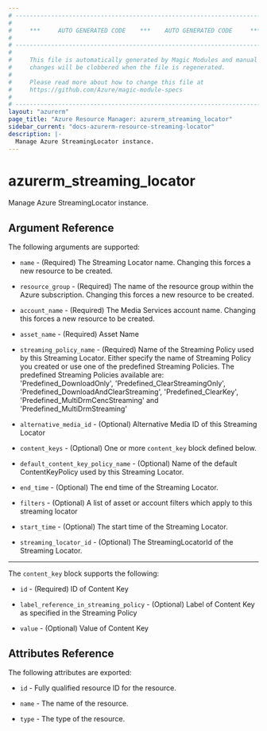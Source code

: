 ```yaml
---
# ----------------------------------------------------------------------------
#
#     ***     AUTO GENERATED CODE    ***    AUTO GENERATED CODE     ***
#
# ----------------------------------------------------------------------------
#
#     This file is automatically generated by Magic Modules and manual
#     changes will be clobbered when the file is regenerated.
#
#     Please read more about how to change this file at
#     https://github.com/Azure/magic-module-specs
#
# ----------------------------------------------------------------------------
layout: "azurerm"
page_title: "Azure Resource Manager: azurerm_streaming_locator"
sidebar_current: "docs-azurerm-resource-streaming-locator"
description: |-
  Manage Azure StreamingLocator instance.
---
```


# azurerm_streaming_locator

Manage Azure StreamingLocator instance.


## Argument Reference

The following arguments are supported:

* `name` - (Required) The Streaming Locator name. Changing this forces a new resource to be created.

* `resource_group` - (Required) The name of the resource group within the Azure subscription. Changing this forces a new resource to be created.

* `account_name` - (Required) The Media Services account name. Changing this forces a new resource to be created.

* `asset_name` - (Required) Asset Name

* `streaming_policy_name` - (Required) Name of the Streaming Policy used by this Streaming Locator. Either specify the name of Streaming Policy you created or use one of the predefined Streaming Policies. The predefined Streaming Policies available are: 'Predefined_DownloadOnly', 'Predefined_ClearStreamingOnly', 'Predefined_DownloadAndClearStreaming', 'Predefined_ClearKey', 'Predefined_MultiDrmCencStreaming' and 'Predefined_MultiDrmStreaming'

* `alternative_media_id` - (Optional) Alternative Media ID of this Streaming Locator

* `content_keys` - (Optional) One or more `content_key` block defined below.

* `default_content_key_policy_name` - (Optional) Name of the default ContentKeyPolicy used by this Streaming Locator.

* `end_time` - (Optional) The end time of the Streaming Locator.

* `filters` - (Optional) A list of asset or account filters which apply to this streaming locator

* `start_time` - (Optional) The start time of the Streaming Locator.

* `streaming_locator_id` - (Optional) The StreamingLocatorId of the Streaming Locator.

---

The `content_key` block supports the following:

* `id` - (Required) ID of Content Key

* `label_reference_in_streaming_policy` - (Optional) Label of Content Key as specified in the Streaming Policy

* `value` - (Optional) Value of Content Key

## Attributes Reference

The following attributes are exported:

* `id` - Fully qualified resource ID for the resource.

* `name` - The name of the resource.

* `type` - The type of the resource.

